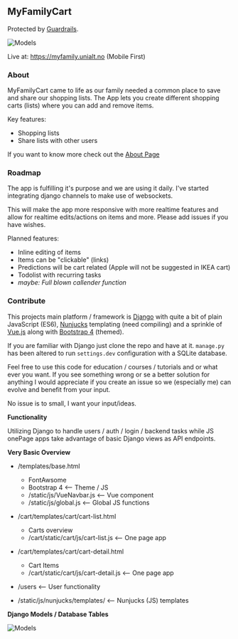 <!--
Todo: 
 * Does not work without JS: https://kryogenix.org/code/browser/everyonehasjs.html
 * Can add the same item to a list twice, does not update the quantity but instead just adds it again
-->

## MyFamilyCart
Protected by [Guardrails](https://www.guardrails.io/en).

![Models](doc/demo.png)


Live at: https://myfamily.unialt.no (Mobile First)
  
### About

MyFamilyCart came to life as our family needed a common
place to save and share our shopping lists. The App lets you create different
shopping carts (lists) where you can add and remove items.  

Key features:
 * Shopping lists
 * Share lists with other users
  
If you want to know more check out the [About Page](https://myfamily.unialt.no/about)

### Roadmap

The app is fulfilling it's purpose and we are using it daily. I've started integrating
django channels to make use of websockets.

This will make the app more responsive with more realtime features and allow for realtime
edits/actions on items and more. Please add issues if you have wishes.

Planned features:

* Inline editing of items
* Items can be "clickable" (links)
* Predictions will be cart related (Apple will not be suggested in IKEA cart)
* Todolist with recurring tasks
* *maybe: Full blown callender function*

### Contribute

This projects main platform / framework is [Django](https://www.djangoproject.com/) 
with quite a bit of plain JavaScript (ES6), [Nunjucks](https://mozilla.github.io/nunjucks/) templating
(need compiling) and a sprinkle of [Vue.js](https://vuejs.org/) along with
[Bootstrap 4](https://getbootstrap.com/) (themed).
  
If you are familiar with Django just clone the repo and have at it. `manage.py` has been 
altered to run `settings.dev` configuration with a SQLite database.  
  
Feel free to use this code for education / courses / tutorials and or what ever you want. 
If you see something wrong or se a better solution for anything I would appreciate if you 
create an issue so we (especially me) can evolve and benefit from your input.  
  
No issue is to small, I want your input/ideas.

**Functionality**

Utilizing Django to handle users / auth / login / backend tasks while JS onePage
apps take advantage of basic Django views as API endpoints.

**Very Basic Overview**

* /templates/base.html
  * FontAwsome
  * Bootstrap 4 <-- Theme / JS
  * /static/js/VueNavbar.js <-- Vue component
  * /static/js/global.js <-- Global JS functions
  
 * /cart/templates/cart/cart-list.html
   * Carts overview
   * /cart/static/cart/js/cart-list.js <-- One page app
  
* /cart/templates/cart/cart-detail.html
   * Cart Items
   * /cart/static/cart/js/cart-detail.js <-- One page app
   
* /users <-- User functionality

* /static/js/nunjucks/templates/ <-- Nunjucks (JS) templates

**Django Models / Database Tables**  
  
![Models](doc/models.png)
  


